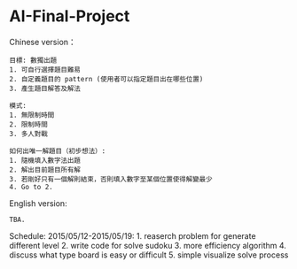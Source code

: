 # AI-Final-Project

Chinese version：

	目標: 數獨出題
	1. 可自行選擇題目難易
	2. 自定義題目的 pattern (使用者可以指定題目出在哪些位置)
	3. 產生題目解答及解法

	模式:
	1. 無限制時間
	2. 限制時間
	3. 多人對戰

	如何出唯一解題目（初步想法）:
	1. 隨機填入數字法出題
	2. 解出目前題目所有解
	3. 若剛好只有一個解則結束，否則填入數字至某個位置使得解變最少
	4. Go to 2.

English version:

	TBA.

Schedule:
	2015/05/12-2015/05/19:
		1. reaserch problem for generate different level
		2. write code for solve sudoku
		3. more efficiency algorithm
		4. discuss what type board is easy or difficult
		5. simple visualize solve process

